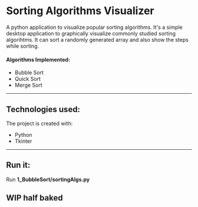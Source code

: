 # Sorting Algorithms Visualizer
A python application to visualize popular sorting algorithms. It's a simple desktop application to graphically visualize commonly studied sorting algorihtms. It can sort a randomly generated array and also show the steps while sorting. 
#### Algorithms Implemented:
* Bubble Sort 
* Quick Sort
* Merge Sort 
----------------------------------------------------------------------------------------------------------------------------------------
## Technologies used:
The project is created with:
* Python
* Tkinter
----------------------------------------------------------------------------------------------------------------------------------------
## Run it:
<p>Run <strong>1_BubbleSort/sortingAlgs.py</strong><p>

WIP half baked
----------------------------------------------------------------------------------------------------------------------------------------
